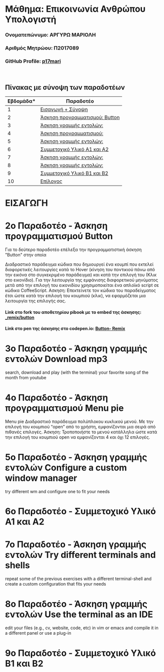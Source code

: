 # Μάθημα: Επικοινωνία Ανθρώπου Υπολογιστή

### Ονοματεπώνυμο: ΑΡΓΥΡΩ ΜΑΡΙΟΛΗ
### Αριθμός Μητρώου: Π2017089
### GitHub Profile: [p17mari](https://github.com/p17mari)

<br />

## Πίνακας με σύνοψη των παραδοτέων

| Εβδομάδα* | Παραδοτέο |
| --- | --- |
| 1 | [Εισαγωγή + Σύνοψη](#εισαγωγη) |
| 2 | [Άσκηση προγραμματισμού: Button](#2ο-Παραδοτέο---Άσκηση-προγραμματισμού-Button) |
| 3 | [Άσκηση γραμμής εντολών:](#3ο-Παραδοτέο---Άσκηση-γραμμής-εντολών-Download-mp3) |
| 4 | [Άσκηση προγραμματισμού:](#4ο-Παραδοτέο---Άσκηση-προγραμματισμού-Menu-pie) |
| 5 | [Άσκηση γραμμής εντολών:](#5ο-Παραδοτέο---Άσκηση-γραμμής-εντολών-Configure-a-custom-window-manager) |
| 6 | [Συμμετοχικό Υλικό Α1 και Α2](#6ο-Παραδοτέο---Συμμετοχικό-Υλικό-Α1-και-Α2) |
| 7 | [Άσκηση γραμμής εντολών:](#7ο-Παραδοτέο---Άσκηση-γραμμής-εντολών-Try-different-terminals-and-shells) |
| 8 | [Άσκηση γραμμής εντολών:](#8ο-Παραδοτέο---Άσκηση-γραμμής-εντολών-Use-the-terminal-as-an-IDE) |
| 9 | [Συμμετοχικό Υλικό Β1 και Β2](#9ο-Παραδοτέο---Συμμετοχικό-Υλικό-Β1-και-Β2) |
| 10 | [Επίλογος]() |


# ΕΙΣΑΓΩΓΗ


# 2ο Παραδοτέο - Άσκηση προγραμματισμού Button

Για το δεύτερο παραδοτέο επέλεξα την προγραμματιστική άσκηση "Button" στην οποία 

Διαδραστικό παράδειγμα κώδικα που δημιουργεί ένα κουμπί που εκτελεί διαφορετικές λειτουργίες κατά το Hover (κίνηση του ποντικιού πάνω από την εικόνα στο συγκεκριμένο παράδειγμα) και κατά την επιλογή του (Κλικ στο εικονίδιο). Για την λειτουργία της εμφάνισης διαφορετικού μηνύματος μετά από την επιλογή του εικονιδίου χρησιμοποιείται ένα απλοϊκό script σε κώδικα CoffeeScript.
Ασκηση: Επεκτείνετε τον κώδικα του παραδείγματος έτσι ώστε κατά την επιλογή του κουμπιού (κλικ), να εφαρμόζεται μια λειτουργία της επιλογής σας.

#### Link στο fork του αποθετηρίου pibook με το embed της άσκησης: [_remix/button](https://github.com/p17mari/site/blob/master/_remix/button.md)

#### Link στο pen της άσκησης στο codepen.io: [Button- Remix](https://codepen.io/p17mari/pen/YzQpMyX)

# 3ο Παραδοτέο - Άσκηση γραμμής εντολών Download mp3

search, download and play (with the terminal) your favorite song of the month from youtube

# 4ο Παραδοτέο - Άσκηση προγραμματισμού Menu pie

Menu pie
Διαδραστικό παράδειγμα πολύπλοκου κυκλικού μενού. Με την επιλογή του κουμπιού “open” από το χρήστη, εμφανίζονται μια σειρά από πιθανές επιλογές.
Άσκηση: Τροποποιήστε το μενού κατάλληλα ώστε κατά την επιλογή του κουμπιού open να εμφανίζονται 4 και όχι 12 επιλογές.

# 5ο Παραδοτέο - Άσκηση γραμμής εντολών Configure a custom window manager

try different wm and configure one to fit your needs

# 6ο Παραδοτέο - Συμμετοχικό Υλικό Α1 και Α2
# 7ο Παραδοτέο - Άσκηση γραμμής εντολών Try different terminals and shells

repeat some of the previous exercises with a different terminal-shell and create a custom configuration that fits your needs

# 8ο Παραδοτέο - Άσκηση γραμμής εντολών Use the terminal as an IDE 

edit your files (e.g., cv, website, code, etc) in vim or emacs and compile it in a different panel or use a plug-in

# 9ο Παραδοτέο - Συμμετοχικό Υλικό Β1 και Β2
